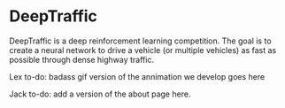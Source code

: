 # DeepTraffic

DeepTraffic is a deep reinforcement learning competition. The goal is to create a neural network to drive a vehicle (or multiple vehicles) as fast as possible through dense highway traffic.

Lex to-do: badass gif version of the annimation we develop goes here

Jack to-do: add a version of the about page here.
  
